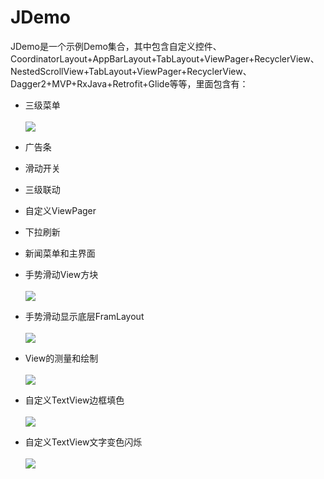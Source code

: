 # JDemo
JDemo是一个示例Demo集合，其中包含自定义控件、CoordinatorLayout+AppBarLayout+TabLayout+ViewPager+RecyclerView、NestedScrollView+TabLayout+ViewPager+RecyclerView、Dagger2+MVP+RxJava+Retrofit+Glide等等，里面包含有：
  * 三级菜单<br><br>
![](https://raw.githubusercontent.com/jweihao/CustomControl/master/imgs/1.png)
  * 广告条
  * 滑动开关
  * 三级联动
  * 自定义ViewPager
  * 下拉刷新
  * 新闻菜单和主界面
  
  * 手势滑动View方块<br><br>
    ![](https://raw.githubusercontent.com/jweihao/CustomControl/master/imgs/2.png)
  * 手势滑动显示底层FramLayout<br><br>
   ![](https://raw.githubusercontent.com/jweihao/CustomControl/master/imgs/3.png)
  * View的测量和绘制<br><br>
   ![](https://raw.githubusercontent.com/jweihao/CustomControl/master/imgs/4.png)
  * 自定义TextView边框填色<br><br>
   ![](https://raw.githubusercontent.com/jweihao/CustomControl/master/imgs/5.png)
  * 自定义TextView文字变色闪烁<br><br>
   ![](https://raw.githubusercontent.com/jweihao/CustomControl/master/imgs/6.png)
